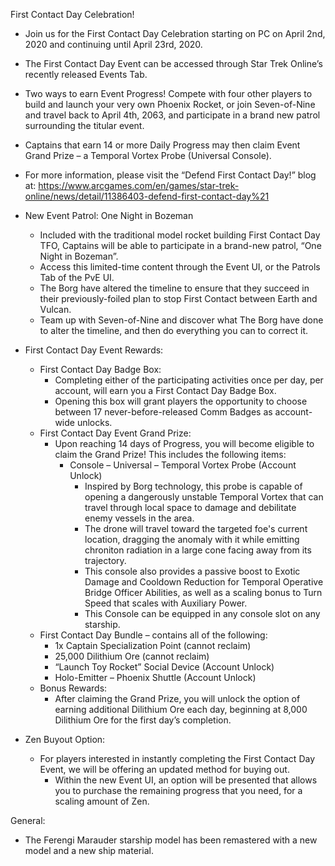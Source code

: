 First Contact Day Celebration!

   * Join us for the First Contact Day Celebration starting on PC on April 2nd, 2020 and continuing until April 23rd, 2020.
   * The First Contact Day Event can be accessed through Star Trek Online’s recently released Events Tab.
   * Two ways to earn Event Progress! Compete with four other players to build and launch your very own Phoenix Rocket, or join Seven-of-Nine and travel back to April 4th, 2063, and participate in a brand new patrol surrounding the titular event.
   * Captains that earn 14 or more Daily Progress may then claim Event Grand Prize – a Temporal Vortex Probe (Universal Console).
   * For more information, please visit the “Defend First Contact Day!” blog at: https://www.arcgames.com/en/games/star-trek-online/news/detail/11386403-defend-first-contact-day%21

 

   * New Event Patrol: One Night in Bozeman
       * Included with the traditional model rocket building First Contact Day TFO, Captains will be able to participate in a brand-new patrol, “One Night in Bozeman”.
       * Access this limited-time content through the Event UI, or the Patrols Tab of the PvE UI.
       * The Borg have altered the timeline to ensure that they succeed in their previously-foiled plan to stop First Contact between Earth and Vulcan.
       * Team up with Seven-of-Nine and discover what The Borg have done to alter the timeline, and then do everything you can to correct it.

 

   * First Contact Day Event Rewards:
       * First Contact Day Badge Box:
           * Completing either of the participating activities once per day, per account, will earn you a First Contact Day Badge Box.
           * Opening this box will grant players the opportunity to choose between 17 never-before-released Comm Badges as account-wide unlocks.
       * First Contact Day Event Grand Prize:
           * Upon reaching 14 days of Progress, you will become eligible to claim the Grand Prize! This includes the following items:
              *  Console – Universal – Temporal Vortex Probe (Account Unlock)
                   * Inspired by Borg technology, this probe is capable of opening a dangerously unstable Temporal Vortex that can travel through local space to damage and debilitate enemy vessels in the area.
                   * The drone will travel toward the targeted foe's current location, dragging the anomaly with it while emitting chroniton radiation in a large cone facing away from its trajectory.
                   * This console also provides a passive boost to Exotic Damage and Cooldown Reduction for Temporal Operative Bridge Officer Abilities, as well as a scaling bonus to Turn Speed that scales with Auxiliary Power.
                   * This Console can be equipped in any console slot on any starship.
        *  First Contact Day Bundle – contains all of the following:
            * 1x Captain Specialization Point (cannot reclaim)
            * 25,000 Dilithium Ore (cannot reclaim)
            * “Launch Toy Rocket” Social Device (Account Unlock)
            *  Holo-Emitter – Phoenix Shuttle (Account Unlock)
       * Bonus Rewards:
          *  After claiming the Grand Prize, you will unlock the option of earning additional Dilithium Ore each day, beginning at 8,000 Dilithium Ore for the first day’s completion.
   * Zen Buyout Option:
       * For players interested in instantly completing the First Contact Day Event, we will be offering an updated method for buying out.
           * Within the new Event UI, an option will be presented that allows you to purchase the remaining progress that you need, for a scaling amount of Zen.

 
General:

   * The Ferengi Marauder starship model has been remastered with a new model and a new ship material.
